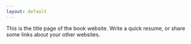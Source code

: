 ```yaml
---
layout: default
---
```


This is the title page of the book website. Write a quick resume, or share some links about your other websites.

